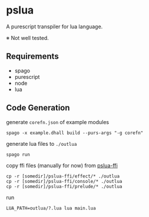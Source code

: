 # pslua

A purescript transpiler for lua language.

※ Not well tested.

## Requirements

- spago
- purescript
- node
- lua

## Code Generation

generate `corefn.json` of example modules

```
spago -x example.dhall build --purs-args "-g corefn"
```

generate lua files to `./outlua`

```
spago run
```

copy ffi files (manually for now) from [pslua-ffi](https://github.com/opyapeus/pslua-ffi)

```
cp -r [somedir]/pslua-ffi/effect/* ./outlua
cp -r [somedir]/pslua-ffi/console/* ./outlua
cp -r [somedir]/pslua-ffi/prelude/* ./outlua
```

run

```
LUA_PATH=outlua/?.lua lua main.lua
```
